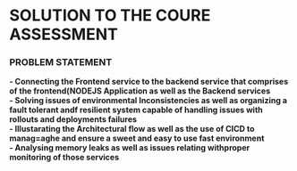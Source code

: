 # SOLUTION TO THE COURE ASSESSMENT

### PROBLEM STATEMENT
**- Connecting the Frontend service to the backend service that comprises of the frontend(NODEJS Application as well as the Backend services</br>**
**- Solving issues of environmental Inconsistencies as well as organizing a fault tolerant andf resilient system capable of handling issues with rollouts and deployments failures</br>**
**- Illustarating the Architectural flow as well as the use of CICD to manag=aghe and ensure a sweet and easy to use fast environment</br>**
**- Analysing memory leaks as well as issues relating withproper monitoring of those services</br>**

